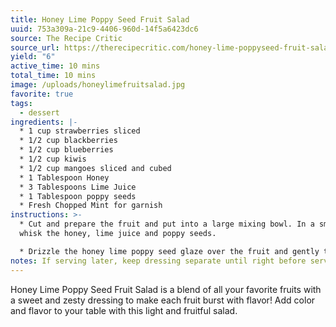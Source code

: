 ```yaml
---
title: Honey Lime Poppy Seed Fruit Salad
uuid: 753a309a-21c9-4406-960d-14f5a6423dc6
source: The Recipe Critic
source_url: https://therecipecritic.com/honey-lime-poppyseed-fruit-salad/
yield: "6"
active_time: 10 mins
total_time: 10 mins
image: /uploads/honeylimefruitsalad.jpg
favorite: true
tags:
  - dessert
ingredients: |-
  * 1 cup strawberries sliced
  * 1/2 cup blackberries
  * 1/2 cup blueberries
  * 1/2 cup kiwis
  * 1/2 cup mangoes sliced and cubed
  * 1 Tablespoon Honey
  * 3 Tablespoons Lime Juice
  * 1 Tablespoon poppy seeds
  * Fresh Chopped Mint for garnish
instructions: >-
  * Cut and prepare the fruit and put into a large mixing bowl. In a small bowl,
  whisk the honey, lime juice and poppy seeds.

  * Drizzle the honey lime poppy seed glaze over the fruit and gently toss. Top with chopped mint if desired. Serve immediately.
notes: If serving later, keep dressing separate until right before serving.
---
```

Honey Lime Poppy Seed Fruit Salad is a blend of all your favorite fruits with a sweet and zesty dressing to make each fruit burst with flavor! Add color and flavor to your table with this light and fruitful salad.